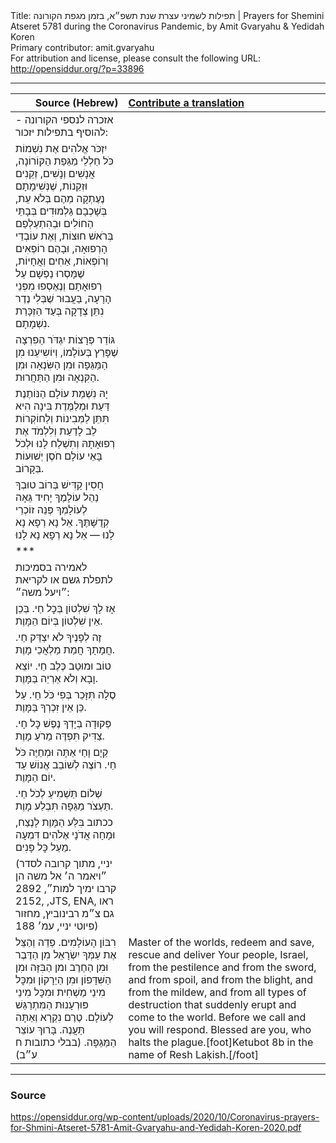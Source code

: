<html>
<head></head>
<body>
Title: תפילות לשמיני עצרת שנת תשפ״א, בזמן מגפת הקורונה | Prayers for Shemini Atseret 5781 during the Coronavirus Pandemic, by Amit Gvaryahu & Yedidah Koren<br />
Primary contributor: amit.gvaryahu<br />
For attribution and license, please consult the following URL: <a href="http://opensiddur.org/?p=33896">http://opensiddur.org/?p=33896</a>
<p />
<hr />

<table style="margin-left: auto;margin-right: auto;" class="draggable">
<thead><tr><th id="x" style="text-align: right;">Source (Hebrew)</th><th style="text-align: left;"><a href="/contributing/upload/">Contribute&nbsp;a&nbsp;translation</a></th></tr></thead>
<tbody>
<tr><td style="vertical-align:top;">
<div class="liturgy"><span lang="he">
<span class="instruction">אזכרה לנספי הקורונה - להוסיף בתפילות יזכור:</span>
</span></div></td>
 
<td style="vertical-align:top;">
<div class="english">

</div></td></tr>


<tr><td style="vertical-align:top;">
<div class="liturgy"><span lang="he">
יִזְכֹּר אֱלֹהִים אֶת נִשְׁמוֹת כֹּל חַלְלֵי מַגֵּפַת הַקּוֹרוֹנָה, אֲנָשִׁים וְנָשִׁים, זְקֵנִים וּזְקֵנוֹת, שֶׁנְּשִׁימָתָם נֶעֶתְקָה מֵהֶם בְּלֹא עֵת, בְּשָׁכְבָם גַּלְמוּדִים בְּבָתֵּי הַחוֹלִים וּבְהִתְעַלְפַם בְּרֹאשׁ חוּצוֹת, וְאֶת עוֹבְדֵי הָרְפוּאָה, וּבָהֶם רוֹפְאִים וְרוֹפְאוֹת, אַחִים וְאֲחָיוֹת, שֶׁמָּסְרוּ נַפְשָׁם עַל רְפוּאָתָם וְנֶאֶסְפוּ מִפְּנֵי הָרָעָה, בַּעֲבוּר שֶׁבְּלִי נֶדֶר נִתֵּן צְדָקָה בְּעַד הַזְכָּרַת נִשְׁמָתָם.
</span></div></td>
 
<td style="vertical-align:top;">
<div class="english">

</div></td></tr>


<tr><td style="vertical-align:top;">
<div class="liturgy"><span lang="he">
גּוֹדֵר פְּרָצוֹת יִגְדֹּר הַפִרְצָה שֶׁפָּרַץ בְּעוֹלָמוֹ, וְיוֹשִיעֵנוּ מִן הַמַּגֵּפָה וּמִן הַשִּׂנְאָה וּמִן הַקִּנְאָה וּמִן הַתַּחֲרוּת. 
</span></div></td>
 
<td style="vertical-align:top;">
<div class="english">

</div></td></tr>


<tr><td style="vertical-align:top;">
<div class="liturgy"><span lang="he">
יָהּ נִשְׁמַת עוֹלָם הַנּוֹתֶנֶת דַּעַת וּמְלַמֶּדֶת בִּינָה הִיא תִּתֵּן לַמְּבִינוֹת וְלַחוֹקְרוֹת לֵב לָדַעַת וְלִלְמֹד אֶת רְפוּאָתָהּ וְתִשְׁלַח לָנוּ וּלְכֹל בָּאֵי עוֹלָם חֹסֶן יְשׁוּעוֹת בְּקָרוֹב.
</span></div></td>
 
<td style="vertical-align:top;">
<div class="english">

</div></td></tr>


<tr><td style="vertical-align:top;">
<div class="liturgy"><span lang="he">
חָסִין קַדִּישׁ בְּרוֹב טוּבְךָ נַהֵל עוֹלָמֶךָ יָחִיד גֵּאָה לְעוֹלָמְךָ פְּנֵה זוֹכְרֵי קְדֻשָּׁתֶּךָ. 
אֵל נָא רְפָא נָא לָנוּ — אֵל נָא רְפָא נָא לָנוּ
</span></div></td>
 
<td style="vertical-align:top;">
<div class="english">

</div></td></tr>


<tr><td style="vertical-align:top;">
<div class="liturgy"><span lang="he">
***
</span></div></td>
 
<td style="vertical-align:top;">
<div class="english">

</div></td></tr>


<tr><td style="vertical-align:top;">
<div class="liturgy"><span lang="he">
<span class="instruction">לאמירה בסמיכות לתפלת גשם או לקריאת ״ויעל משה״:</span>
</span></div></td>
 
<td style="vertical-align:top;">
<div class="english">

</div></td></tr>


<tr><td style="vertical-align:top;">
<div class="liturgy"><span lang="he">
אָז לָךְ שִׁלְטוֹן בְּכׇל חַי. 
בְּכֵן אֵין שִׁלְטוֹן בְּיוֹם הַמָּוֶת. 
</span></div></td>
 
<td style="vertical-align:top;">
<div class="english">

</div></td></tr>


<tr><td style="vertical-align:top;">
<div class="liturgy"><span lang="he">
זֶה לְפָנֶיךָ לֹא יִצְדַּק חַי. 
חֲמָתָךְ חֲמַת מַלְאֲכֵי מָוֶת. 
</span></div></td>
 
<td style="vertical-align:top;">
<div class="english">

</div></td></tr>


<tr><td style="vertical-align:top;">
<div class="liturgy"><span lang="he">
טוֹב וּמוּטַב כֶּלֶב חַי. 
יוֹצֵא וָבָא וְלֹא אַרְיֵה בַּמָּוֶת. 
</span></div></td>
 
<td style="vertical-align:top;">
<div class="english">

</div></td></tr>


<tr><td style="vertical-align:top;">
<div class="liturgy"><span lang="he">
סֶלָה תִּזָּכֵר בְּפִי כֹּל חַי. 
עַל כֵּן אֵין זִכְרְךָ בַּמָּוֶת. 
</span></div></td>
 
<td style="vertical-align:top;">
<div class="english">

</div></td></tr>


<tr><td style="vertical-align:top;">
<div class="liturgy"><span lang="he">
פְּקוּדָה בְּיָדְךָ נֶפֶשׁ כׇּל חָי. 
צַדִּיק תִּפְדֶּה מֵרֹעַ מָוֶת. 
</span></div></td>
 
<td style="vertical-align:top;">
<div class="english">

</div></td></tr>


<tr><td style="vertical-align:top;">
<div class="liturgy"><span lang="he">
קַיָם וָחַי אַתָּה וּמְחַיֶּה כֹּל חַי. 
רוֹצֶה לְשׁוֹבֵב אֱנוֹשׁ עַד יוֹם הַמָּוֶת. 
</span></div></td>
 
<td style="vertical-align:top;">
<div class="english">

</div></td></tr>


<tr><td style="vertical-align:top;">
<div class="liturgy"><span lang="he">
שְׁלוֹם תַּשְׁמִיעַ לְכֹל חַי. 
תַּעְצֹר מַגֵּפָה תִּבְלַע מָוֶת.
</span></div></td>
 
<td style="vertical-align:top;">
<div class="english">

</div></td></tr>


<tr><td style="vertical-align:top;">
<div class="liturgy"><span lang="he">
ככתוב בִּלַּע הַמָּוֶת לָנֶצַח, וּמָחָה אֲדֹנָי אֶלֹהִים דִּמְעָה מֵעַל כׇּל פָּנִים.
</span></div></td>
 
<td style="vertical-align:top;">
<div class="english">

</div></td></tr>


<tr><td style="vertical-align:top;">
<div class="liturgy"><span lang="he">
<span class="citation">(יניי, מתוך קרובה לסדר ״ויאמר ה׳ אל משה הן קרבו ימיך למות״, 2892 ,2152 ,JTS, ENA, ראו גם צ״מ רבינוביץ, מחזור פיוטי יניי, עמ׳ 188)</span>
</span></div></td>
 
<td style="vertical-align:top;">
<div class="english">

</div></td></tr>


<tr><td style="vertical-align:top;">
<div class="liturgy"><span lang="he">
רִבּוֹן הָעוֹלָמִים.
פְדֵה וְהַצֵּל אֶת עַמְּךָ יִשְׂרָאֵל 
מִן הַדֶּבֶר וּמִן הַחֶרֶב 
ומן הַבִּזָּה וּמִן הַשִּׁדָּפוֹן וּמִן הַיֵרָקוֹן 
וּמִכׇּל מִינֵי מַשְׁחִית וּמִכׇּל מִינֵי פּוּרְעָנוּת הַמִּתְרַגֵּשׁ לְעוֹלָם. 
טֶרֶם נִקְרָא וְאַתָּה תַּעֲנֶה. 
בָּרוּךְ עוֹצֵר הַמַּגֵּפָה. <span class="citation">(בבלי כתובות ח ע״ב)</span>
</span></div></td>
 
<td style="vertical-align:top;">
<div class="english">
Master of the worlds, 
redeem and save, rescue and deliver Your people, Israel, 
from the pestilence and from the sword, 
and from spoil, and from the blight, and from the mildew, 
and from all types of destruction that suddenly erupt and come to the world. 
Before we call and you will respond. 
Blessed are you, who halts the plague.[foot]Ketubot 8b in the name of Resh Laḳish.[/foot]
</div></td></tr>
</tbody></table>

<hr />

<h3>Source</h3>

https://opensiddur.org/wp-content/uploads/2020/10/Coronavirus-prayers-for-Shmini-Atseret-5781-Amit-Gvaryahu-and-Yedidah-Koren-2020.pdf
</body>
</html>